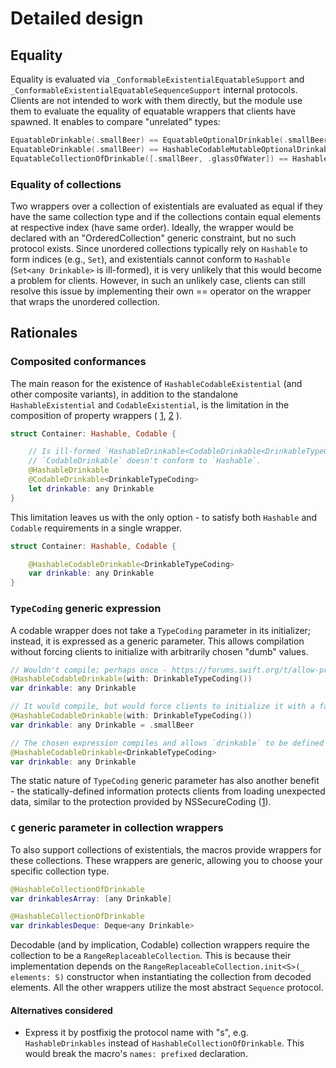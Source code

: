 # Detailed design


## Equality

Equality is evaluated via `_ConformableExistentialEquatableSupport` and
`_ConformableExistentialEquatableSequenceSupport` internal protocols. Clients are
not intended to work with them directly, but the module use them to evaluate the equality of equatable 
wrappers that clients have spawned. It enables to compare "unrelated" types:
```swift
EquatableDrinkable(.smallBeer) == EquatableOptionalDrinkable(.smallBeer) // true
EquatableDrinkable(.smallBeer) == HashableCodableMutableOptionalDrinkable(.smallBeer) // true
EquatableCollectionOfDrinkable([.smallBeer, .glassOfWater]) == HashableOptionalCollectionOfDrinkable([.smallBeer, .glassOfWater]) // true
```


### Equality of collections

Two wrappers over a collection of existentials are evaluated as equal if they have the same collection type
and if the collections contain equal elements at respective index (have same order). Ideally, the wrapper would
be declared with an "OrderedCollection" generic constraint, but no such protocol exists. Since unordered
collections typically rely on `Hashable` to form indices (e.g., `Set`), and existentials cannot conform 
to `Hashable` (`Set<any Drinkable>` is ill-formed), it is very unlikely that this would become a problem
for clients. However, in such an unlikely case, clients can still resolve this issue by implementing
their own == operator on the wrapper that wraps the unordered collection.


## Rationales


### Composited conformances

The main reason for the existence of `HashableCodableExistential` (and other composite variants),
in addition to the standalone `HashableExistential` and `CodableExistential`, is the limitation in
the composition of property wrappers (
[1](https://github.com/apple/swift-evolution/blob/main/proposals/0258-property-wrappers.md#composition-of-property-wrappers),
[2](https://github.com/apple/swift-evolution/blob/main/proposals/0258-property-wrappers.md#composition)
).

```swift
struct Container: Hashable, Codable {

    // Is ill-formed `HashableDrinkable<CodableDrinkable<DrinkableTypeCoding>>` because
    // `CodableDrinkable` doesn't conform to `Hashable`. 
    @HashableDrinkable
    @CodableDrinkable<DrinkableTypeCoding>
    let drinkable: any Drinkable
}
```

This limitation leaves us with the only option - to satisfy both `Hashable` and `Codable` requirements
in a single wrapper.

```swift
struct Container: Hashable, Codable {

    @HashableCodableDrinkable<DrinkableTypeCoding>
    var drinkable: any Drinkable
}
```


### `TypeCoding` generic expression

A codable wrapper does not take a `TypeCoding` parameter in its initializer; instead, it is expressed
as a generic parameter. This allows compilation without forcing clients to initialize with arbitrarily
chosen "dumb" values.

```swift
// Wouldn't compile; perhaps once - https://forums.swift.org/t/allow-property-wrappers-with-multiple-arguments-to-defer-initialization-when-wrappedvalue-is-not-specified/38319
@HashableCodableDrinkable(with: DrinkableTypeCoding())
var drinkable: any Drinkable

// It would compile, but would force clients to initialize it with a fabricated value.
@HashableCodableDrinkable(with: DrinkableTypeCoding())
var drinkable: any Drinkable = .smallBeer

// The chosen expression compiles and allows `drinkable` to be defined in intialization.
@HashableCodableDrinkable<DrinkableTypeCoding>
var drinkable: any Drinkable
```
The static nature of `TypeCoding` generic parameter has also another benefit -
the statically-defined information protects clients from loading unexpected data, 
similar to the protection provided by NSSecureCoding ([1](https://developer.apple.com/documentation/foundation/codableconfiguration#overview)).


### `C` generic parameter in collection wrappers

To also support collections of existentials, the macros provide wrappers for these collections.
These wrappers are generic, allowing you to choose your specific collection type.

```swift
@HashableCollectionOfDrinkable
var drinkablesArray: [any Drinkable]

@HashableCollectionOfDrinkable
var drinkablesDeque: Deque<any Drinkable>
```

Decodable (and by implication, Codable) collection wrappers require the collection to be a `RangeReplaceableCollection`.
This is because their implementation depends on the `RangeReplaceableCollection.init<S>(_ elements: S)` constructor
when instantiating the collection from decoded elements. All the other wrappers utilize the most abstract 
`Sequence` protocol.


#### Alternatives considered

- Express it by postfixig the protocol name with "s", e.g. `HashableDrinkables` instead of
`HashableCollectionOfDrinkable`. This would break the macro's `names: prefixed` declaration.
